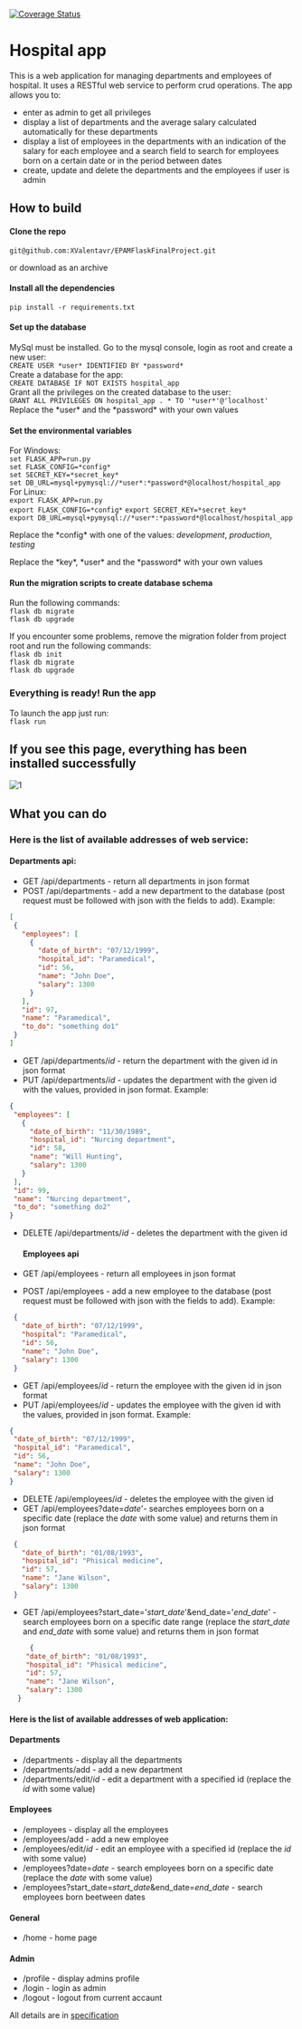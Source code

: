 <a href='https://coveralls.io/github/XValentavr/EPAMFlaskFinalProject?branch=master'><img src='https://coveralls.io/repos/github/XValentavr/EPAMFlaskFinalProject/badge.svg?branch=master' alt='Coverage Status' /></a>
# Hospital app
This is a web application for managing departments and
employees of hospital. It uses a RESTful web service to perform crud 
operations. The app allows you to:  
- enter as admin to get all privileges
- display a list of departments and the average salary
calculated automatically for these departments  
- display a list of employees in the departments 
with an indication of the salary for each employee 
and a search field to search for employees born on a
 certain date or in the period between dates
 - create, update and delete the departments and the
 employees if user is admin
 
 ## How to build
 #### Clone the repo  
 ```git@github.com:XValentavr/EPAMFlaskFinalProject.git```

or download as an archive
 #### Install all the dependencies
 ```pip install -r requirements.txt```
 
 #### Set up the database
 MySql must be installed. Go to the mysql console,
  login as root and create a new user:  
 ```CREATE USER *user* IDENTIFIED BY *password*```  
 Create a database for the app:  
 ```CREATE DATABASE IF NOT EXISTS hospital_app```  
 Grant all the privileges on the created database to the user:  
 ```GRANT ALL PRIVILEGES ON hospital_app . * TO '*user*'@'localhost'```  
 Replace the \*user* and the \*password* with your own values
 
 #### Set the environmental variables
 For Windows:  
```set FLASK_APP=run.py```  
```set FLASK_CONFIG=*config*```   
```set SECRET_KEY=*secret_key*```  
```set DB_URL=mysql+pymysql://*user*:*password*@localhost/hospital_app```  
 For Linux:  
```export FLASK_APP=run.py```  
```export FLASK_CONFIG=*config*```
```export SECRET_KEY=*secret_key*```  
```export DB_URL=mysql+pymysql://*user*:*password*@localhost/hospital_app``` 
 
Replace the \*config* with one of the values: *development*,
 *production*, *testing*

Replace the \*key*, \*user* and the \*password* with your own values
 
 #### Run the migration scripts to create database schema
 Run the following commands:  
 ```flask db migrate```  
 ```flask db upgrade```
 
 If you encounter some problems, remove the migration folder
 from project root and run the following commands:  
 ```flask db init```  
 ```flask db migrate```  
 ```flask db upgrade```
 
 ### Everything is ready! Run the app
 To launch the app just run:  
 ```flask run```
 
 ## If you see this page, everything has been installed successfully 
 ![1](documentation/SRSImages/homepage.png)
 
 ## What you can do
 ### Here is the list of available addresses of web service:
 
 #### Departments api:
 - GET /api/departments - return all departments in json format
 - POST /api/departments - add a new department to the database (post request must be followed
 with json with the fields to add). Example:  
 ```json
[
  {
    "employees": [
      {
        "date_of_birth": "07/12/1999", 
        "hospital_id": "Paramedical", 
        "id": 56, 
        "name": "John Doe", 
        "salary": 1300
      }
    ], 
    "id": 97, 
    "name": "Paramedical", 
    "to_do": "something do1"
  }
]
```
- GET /api/departments/*id* - return the department with the given id 
in json format
- PUT /api/departments/*id* - updates the department with the given id
with the values, provided in json format. Example:  
 ```json
{
  "employees": [
    {
      "date_of_birth": "11/30/1989", 
      "hospital_id": "Nurcing department", 
      "id": 58, 
      "name": "Will Hunting", 
      "salary": 1300
    }
  ], 
  "id": 99, 
  "name": "Nurcing department", 
  "to_do": "something do2"
}
```
- DELETE /api/departments/*id* - deletes the department with the given id  
   
   #### Employees api
 - GET /api/employees - return all employees in json format
 - POST /api/employees - add a new employee to the database (post request must be followed
 with json with the fields to add). Example:  
 ```json
  {
    "date_of_birth": "07/12/1999", 
    "hospital": "Paramedical", 
    "id": 56, 
    "name": "John Doe", 
    "salary": 1300
  }
```

- GET /api/employees/*id* - return the employee with the given id 
in json format
- PUT /api/employees/*id* - updates the employee with the given id
with the values, provided in json format. Example:  
 ```json
 {
  "date_of_birth": "07/12/1999", 
  "hospital_id": "Paramedical", 
  "id": 56, 
  "name": "John Doe", 
  "salary": 1300
}
```
- DELETE /api/employees/*id* - deletes the employee with the given id  
- GET /api/employees?date=*date*'- searches employees born on a specific date (replace the *date* with some value)
and returns them in json format
  
 ```json
  {
    "date_of_birth": "01/08/1993", 
    "hospital_id": "Phisical medicine", 
    "id": 57, 
    "name": "Jane Wilson", 
    "salary": 1300
  }
```
- GET /api/employees?start_date='*start_date*'&end_date='*end_date*' - 
  search employees born on a specific date range
   (replace the *start_date* and *end_date* with some value) and returns
   them in json format
  

```json
     {
    "date_of_birth": "01/08/1993", 
    "hospital_id": "Phisical medicine", 
    "id": 57, 
    "name": "Jane Wilson", 
    "salary": 1300
  }
```
 #### Here is the list of available addresses of web application:

    
 #### Departments

 - /departments - display all the departments
 - /departments/add - add a new department
 - /departments/edit/*id* - edit a department with a specified id (replace the *id* with some value)
   
   
#### Employees

 - /employees - display all the employees
 - /employees/add - add a new employee
 - /employees/edit/*id* - edit an employee with a specified id (replace the *id* with some value)
 - /employees?date=*date* - search employees born on a specific date (replace the *date* with some value)
  - /employees?start_date=*start_date*&end_date=*end_date* - 
  search employees born beetween dates
    

#### General

 - /home - home page
   
#### Admin

 - /profile - display admins profile
 - /login - login as admin
 - /logout - logout from current accaunt


  All details are in [specification](documentation/SRS.md)